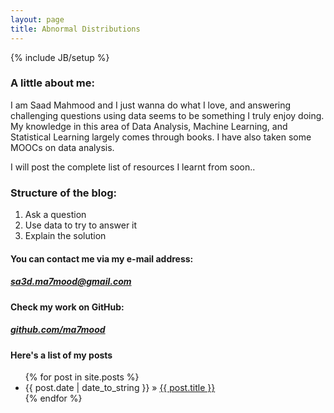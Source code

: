 ```yaml
---
layout: page
title: Abnormal Distributions
---
```

{% include JB/setup %}

### A little about me:
 I am Saad Mahmood and I just wanna do what I love, and answering challenging questions using data seems to be something I truly enjoy doing.
My knowledge in this area of Data Analysis, Machine Learning, and Statistical Learning largely comes through books.
I have also taken some MOOCs on data analysis.

I will post the complete list of resources I learnt from soon..

### Structure of the blog:

1. Ask a question
2. Use data to try to answer it
3. Explain the solution


#### You can contact me via my e-mail address:

##### sa3d.ma7mood@gmail.com

#### Check my work on GitHub:

##### [github.com/ma7mood](http://github.com/ma7mood)

#### Here's a list of my posts

<ul  class="posts">
  {% for post in site.posts %}
    <li><span>{{ post.date | date_to_string }}</span> &raquo; <a href="{{ BASE_PATH }}{{ post.url }}">{{ post.title }}</a></li>
  {% endfor %}
</ul>

